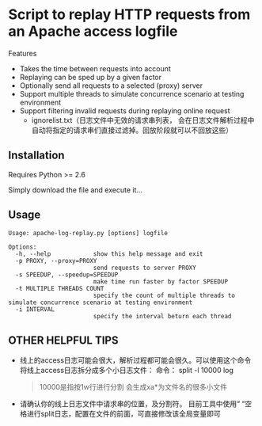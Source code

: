 # Script to replay HTTP requests from an Apache access logfile

Features

- Takes the time between requests into account
- Replaying can be sped up by a given factor
- Optionally send all requests to a selected (proxy) server
- Support multiple threads to simulate concurrence scenario at testing environment
- Support filtering invalid requests during replaying online request
    - ignorelist.txt（日志文件中无效的请求串列表，
    会在日志文件解析过程中自动将指定的请求串们直接过滤掉。回放阶段就可以不回放这些）

## Installation

Requires Python >= 2.6

Simply download the file and execute it...

## Usage

    Usage: apache-log-replay.py [options] logfile
    
    Options:
      -h, --help            show this help message and exit
      -p PROXY, --proxy=PROXY
                            send requests to server PROXY
      -s SPEEDUP, --speedup=SPEEDUP
                            make time run faster by factor SPEEDUP
      -t MULTIPLE THREADS COUNT
                            specify the count of multiple threads to simulate concurrence scenario at testing environment
      -i INTERVAL
                            specify the interval beturn each thread
                            
## OTHER HELPFUL TIPS
- 线上的access日志可能会很大，解析过程都可能会很久。可以使用这个命令将线上access日志拆分成多个小日志文件：
    命令： split -l 10000 log
    > 10000是指按1w行进行分割
    > 会生成xa*为文件名的很多小文件
- 请确认你的线上日志文件中请求串的位置，及分割符。
  目前工具中使用“ “空格进行split日志，配置在文件的前面，可直接修改该全局变量即可

